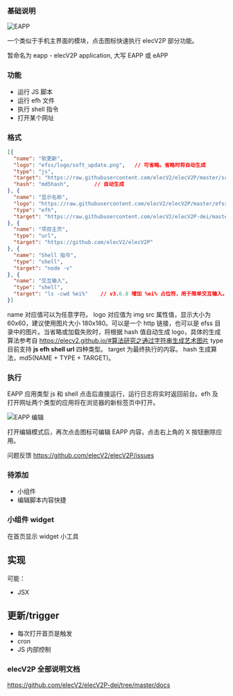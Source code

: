 ### 基础说明

![EAPP](https://raw.githubusercontent.com/elecV2/elecV2P-dei/master/docs/res/eapp_overview.png)

一个类似于手机主界面的模块，点击图标快速执行 elecV2P 部分功能。

暂命名为 eapp - elecV2P application, 大写 EAPP 或 eAPP

### 功能

- 运行 JS 脚本
- 运行 efh 文件
- 执行 shell 指令
- 打开某个网址

### 格式

``` JSON
[{
  "name": "软更新",
  "logo": "efss/logo/soft_update.png",   // 可省略。省略时将自动生成
  "type": "js",
  "target": "https://raw.githubusercontent.com/elecV2/elecV2P/master/script/JSFile/softupdate.js",
  "hash": "md5hash",        // 自动生成
}, {
  "name": "显示名称",
  "logo": "https://raw.githubusercontent.com/elecV2/elecV2P/master/efss/logo/elecV2P.png",
  "type": "efh",
  "target": "https://raw.githubusercontent.com/elecV2/elecV2P-dei/master/examples/JSTEST/efh/notepad.efh",
}, {
  "name": "项目主页",
  "type": "url",
  "target": "https://github.com/elecV2/elecV2P"
}, {
  "name": "Shell 指令",
  "type": "shell",
  "target": "node -v"
}, {
  "name": "交互输入",
  "type": "shell",
  "target": "ls -cwd %ei%"    // v3.6.8 增加 %ei% 占位符，用于简单交互输入。ei(eapp input)
}]
```

name 对应值可以为任意字符。
logo 对应值为 img src 属性值，显示大小为 60x60，建议使用图片大小 180x180。可以是一个 http 链接，也可以是 efss 目录中的图片。当省略或加载失败时，将根据 hash 值自动生成 logo，具体的生成算法参考自 https://elecv2.github.io/#算法研究之通过字符串生成艺术图片
type 目前支持 **js efh shell url** 四种类型。
target 为最终执行的内容。
hash 生成算法，md5(NAME + TYPE + TARGET)。

### 执行

EAPP 应用类型 js 和 shell 点击后直接运行，运行日志将实时返回前台。efh 及 打开网址两个类型的应用将在浏览器的新标签页中打开。

![EAPP 编辑](https://raw.githubusercontent.com/elecV2/elecV2P-dei/master/docs/res/eapp_overview.png)

打开编辑模式后，再次点击图标可编辑 EAPP 内容，点击右上角的 X 按钮删除应用。

问题反馈 https://github.com/elecV2/elecV2P/issues

### 待添加

- 小组件
- 编辑脚本内容快捷

### 小组件 widget

在首页显示 widget 小工具

## 实现

可能：
- JSX

## 更新/trigger

- 每次打开首页是触发
- cron
- JS 内部控制

### elecV2P 全部说明文档

https://github.com/elecV2/elecV2P-dei/tree/master/docs